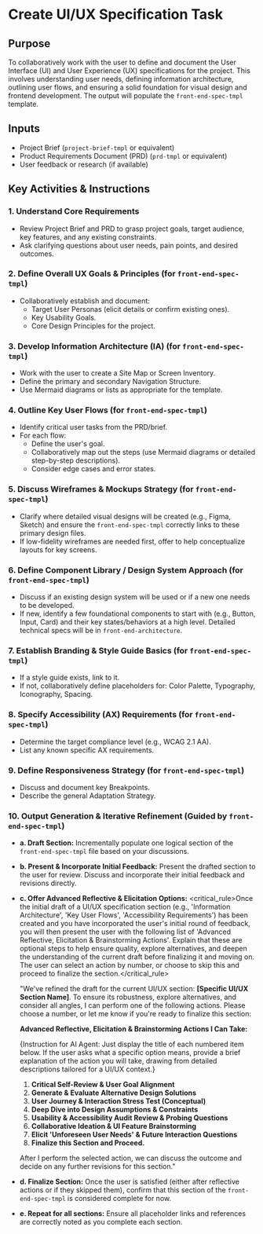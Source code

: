 # Create UI/UX Specification Task

## Purpose

To collaboratively work with the user to define and document the User Interface (UI) and User Experience (UX) specifications for the project. This involves understanding user needs, defining information architecture, outlining user flows, and ensuring a solid foundation for visual design and frontend development. The output will populate the `front-end-spec-tmpl` template.

## Inputs

- Project Brief (`project-brief-tmpl` or equivalent)
- Product Requirements Document (PRD) (`prd-tmpl` or equivalent)
- User feedback or research (if available)

## Key Activities & Instructions

### 1. Understand Core Requirements

- Review Project Brief and PRD to grasp project goals, target audience, key features, and any existing constraints.
- Ask clarifying questions about user needs, pain points, and desired outcomes.

### 2. Define Overall UX Goals & Principles (for `front-end-spec-tmpl`)

- Collaboratively establish and document:
  - Target User Personas (elicit details or confirm existing ones).
  - Key Usability Goals.
  - Core Design Principles for the project.

### 3. Develop Information Architecture (IA) (for `front-end-spec-tmpl`)

- Work with the user to create a Site Map or Screen Inventory.
- Define the primary and secondary Navigation Structure.
- Use Mermaid diagrams or lists as appropriate for the template.

### 4. Outline Key User Flows (for `front-end-spec-tmpl`)

- Identify critical user tasks from the PRD/brief.
- For each flow:
  - Define the user's goal.
  - Collaboratively map out the steps (use Mermaid diagrams or detailed step-by-step descriptions).
  - Consider edge cases and error states.

### 5. Discuss Wireframes & Mockups Strategy (for `front-end-spec-tmpl`)

- Clarify where detailed visual designs will be created (e.g., Figma, Sketch) and ensure the `front-end-spec-tmpl` correctly links to these primary design files.
- If low-fidelity wireframes are needed first, offer to help conceptualize layouts for key screens.

### 6. Define Component Library / Design System Approach (for `front-end-spec-tmpl`)

- Discuss if an existing design system will be used or if a new one needs to be developed.
- If new, identify a few foundational components to start with (e.g., Button, Input, Card) and their key states/behaviors at a high level. Detailed technical specs will be in `front-end-architecture`.

### 7. Establish Branding & Style Guide Basics (for `front-end-spec-tmpl`)

- If a style guide exists, link to it.
- If not, collaboratively define placeholders for: Color Palette, Typography, Iconography, Spacing.

### 8. Specify Accessibility (AX) Requirements (for `front-end-spec-tmpl`)

- Determine the target compliance level (e.g., WCAG 2.1 AA).
- List any known specific AX requirements.

### 9. Define Responsiveness Strategy (for `front-end-spec-tmpl`)

- Discuss and document key Breakpoints.
- Describe the general Adaptation Strategy.

### 10. Output Generation & Iterative Refinement (Guided by `front-end-spec-tmpl`)

- **a. Draft Section:** Incrementally populate one logical section of the `front-end-spec-tmpl` file based on your discussions.
- **b. Present & Incorporate Initial Feedback:** Present the drafted section to the user for review. Discuss and incorporate their initial feedback and revisions directly.
- **c. Offer Advanced Reflective & Elicitation Options:**
  <critical_rule>Once the initial draft of a UI/UX specification section (e.g., 'Information Architecture', 'Key User Flows', 'Accessibility Requirements') has been created and you have incorporated the user's initial round of feedback, you will then present the user with the following list of 'Advanced Reflective, Elicitation & Brainstorming Actions'. Explain that these are optional steps to help ensure quality, explore alternatives, and deepen the understanding of the current draft before finalizing it and moving on. The user can select an action by number, or choose to skip this and proceed to finalize the section.</critical_rule>

  "We've refined the draft for the current UI/UX section: **[Specific UI/UX Section Name]**. To ensure its robustness, explore alternatives, and consider all angles, I can perform one of the following actions. Please choose a number, or let me know if you're ready to finalize this section:

  **Advanced Reflective, Elicitation & Brainstorming Actions I Can Take:**

  {Instruction for AI Agent: Just display the title of each numbered item below. If the user asks what a specific option means, provide a brief explanation of the action you will take, drawing from detailed descriptions tailored for a UI/UX context.}

  1.  **Critical Self-Review & User Goal Alignment**
  2.  **Generate & Evaluate Alternative Design Solutions**
  3.  **User Journey & Interaction Stress Test (Conceptual)**
  4.  **Deep Dive into Design Assumptions & Constraints**
  5.  **Usability & Accessibility Audit Review & Probing Questions**
  6.  **Collaborative Ideation & UI Feature Brainstorming**
  7.  **Elicit 'Unforeseen User Needs' & Future Interaction Questions**
  8.  **Finalize this Section and Proceed.**

  After I perform the selected action, we can discuss the outcome and decide on any further revisions for this section."

- **d. Finalize Section:** Once the user is satisfied (either after reflective actions or if they skipped them), confirm that this section of the `front-end-spec-tmpl` is considered complete for now.
- **e. Repeat for all sections:** Ensure all placeholder links and references are correctly noted as you complete each section.
